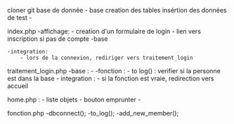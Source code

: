 cloner git
base de donnée 
    - base
        creation des tables
        insértion des données de test
    - 

index.php
    -affichage:
        - creation d'un formulaire de login
        - lien vers inscription si pas de compte
    -base

    -integration:
        - lors de la connexion, rediriger vers traitement_login

traitement_login.php
    -base :
        -
    -fonction :
        - to log() : verifier si la personne est dans la base
    - integration : 
        - si la fonction est vraie, redirection vers accueil
    
home.php :
    - liste objets
    - bouton emprunter
    - 

fonction.php
    -dbconnect();
    -to_log();
    -add_new_member();




